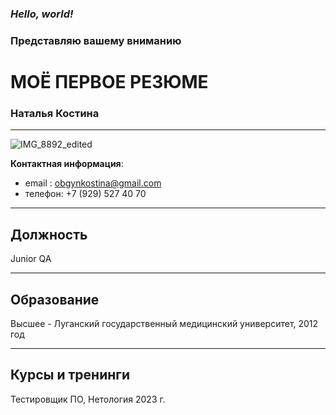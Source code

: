 ### *Hello, world!*

### Представляю вашему вниманию

# МОЁ ПЕРВОЕ РЕЗЮМЕ

### Наталья Костина 

-----

![IMG_8892_edited](https://user-images.githubusercontent.com/122474543/217064520-c60a8563-a3c9-44d7-b009-0460cff76c80.jpg)

__Контактная информация__:

- email : obgynkostina@gmail.com
- телефон: +7 (929) 527 40 70

----
 
## Должность ## 
 
 Junior QA 

 ---
 
 ## Образование ##
 
 Высшее - Луганский государственный медицинский университет, 2012 год
 
 ----

## Курсы и тренинги ##

Тестировщик ПО, Нетология 2023 г. 
